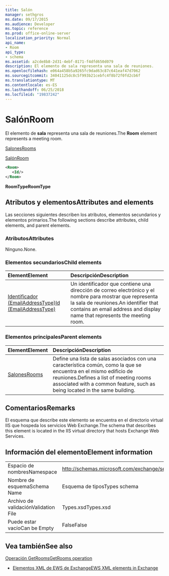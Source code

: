 ```yaml
---
title: Salón
manager: sethgros
ms.date: 09/17/2015
ms.audience: Developer
ms.topic: reference
ms.prod: office-online-server
localization_priority: Normal
api_name:
- Room
api_type:
- schema
ms.assetid: a2cde8b8-2d31-4ebf-8171-f4dfd650d079
description: El elemento de sala representa una sala de reuniones.
ms.openlocfilehash: e064a458b5a9265fc9dad63c87c641eaf47d7062
ms.sourcegitcommit: 34041125dc8c5f993b21cebfc4f8b72f0fd2cb6f
ms.translationtype: MT
ms.contentlocale: es-ES
ms.lasthandoff: 06/25/2018
ms.locfileid: "19837242"
---
```

# <a name="room"></a><span data-ttu-id="8d6fa-103">Salón</span><span class="sxs-lookup"><span data-stu-id="8d6fa-103">Room</span></span>

<span data-ttu-id="8d6fa-104">El elemento de **sala** representa una sala de reuniones.</span><span class="sxs-lookup"><span data-stu-id="8d6fa-104">The **Room** element represents a meeting room.</span></span> 
  
[<span data-ttu-id="8d6fa-105">Salones</span><span class="sxs-lookup"><span data-stu-id="8d6fa-105">Rooms</span></span>](rooms.md)
  
[<span data-ttu-id="8d6fa-106">Salón</span><span class="sxs-lookup"><span data-stu-id="8d6fa-106">Room</span></span>](room.md)
  
```XML
<Room>
   <Id/>
</Room>
```

 <span data-ttu-id="8d6fa-107">**RoomType**</span><span class="sxs-lookup"><span data-stu-id="8d6fa-107">**RoomType**</span></span>
## <a name="attributes-and-elements"></a><span data-ttu-id="8d6fa-108">Atributos y elementos</span><span class="sxs-lookup"><span data-stu-id="8d6fa-108">Attributes and elements</span></span>

<span data-ttu-id="8d6fa-109">Las secciones siguientes describen los atributos, elementos secundarios y elementos primarios.</span><span class="sxs-lookup"><span data-stu-id="8d6fa-109">The following sections describe attributes, child elements, and parent elements.</span></span>
  
### <a name="attributes"></a><span data-ttu-id="8d6fa-110">Atributos</span><span class="sxs-lookup"><span data-stu-id="8d6fa-110">Attributes</span></span>

<span data-ttu-id="8d6fa-111">Ninguno.</span><span class="sxs-lookup"><span data-stu-id="8d6fa-111">None.</span></span>
  
### <a name="child-elements"></a><span data-ttu-id="8d6fa-112">Elementos secundarios</span><span class="sxs-lookup"><span data-stu-id="8d6fa-112">Child elements</span></span>

|<span data-ttu-id="8d6fa-113">**Element**</span><span class="sxs-lookup"><span data-stu-id="8d6fa-113">**Element**</span></span>|<span data-ttu-id="8d6fa-114">**Descripción**</span><span class="sxs-lookup"><span data-stu-id="8d6fa-114">**Description**</span></span>|
|:-----|:-----|
|[<span data-ttu-id="8d6fa-115">Identificador (EmailAddressType)</span><span class="sxs-lookup"><span data-stu-id="8d6fa-115">Id (EmailAddressType)</span></span>](id-emailaddresstype.md) <br/> |<span data-ttu-id="8d6fa-116">Un identificador que contiene una dirección de correo electrónico y el nombre para mostrar que representa la sala de reuniones.</span><span class="sxs-lookup"><span data-stu-id="8d6fa-116">An identifier that contains an email address and display name that represents the meeting room.</span></span>  <br/> |
   
### <a name="parent-elements"></a><span data-ttu-id="8d6fa-117">Elementos principales</span><span class="sxs-lookup"><span data-stu-id="8d6fa-117">Parent elements</span></span>

|<span data-ttu-id="8d6fa-118">**Element**</span><span class="sxs-lookup"><span data-stu-id="8d6fa-118">**Element**</span></span>|<span data-ttu-id="8d6fa-119">**Descripción**</span><span class="sxs-lookup"><span data-stu-id="8d6fa-119">**Description**</span></span>|
|:-----|:-----|
|[<span data-ttu-id="8d6fa-120">Salones</span><span class="sxs-lookup"><span data-stu-id="8d6fa-120">Rooms</span></span>](rooms.md) <br/> |<span data-ttu-id="8d6fa-121">Define una lista de salas asociados con una característica común, como la que se encuentra en el mismo edificio de reuniones.</span><span class="sxs-lookup"><span data-stu-id="8d6fa-121">Defines a list of meeting rooms associated with a common feature, such as being located in the same building.</span></span>  <br/> |
   
## <a name="remarks"></a><span data-ttu-id="8d6fa-122">Comentarios</span><span class="sxs-lookup"><span data-stu-id="8d6fa-122">Remarks</span></span>

<span data-ttu-id="8d6fa-123">El esquema que describe este elemento se encuentra en el directorio virtual IIS que hospeda los servicios Web Exchange.</span><span class="sxs-lookup"><span data-stu-id="8d6fa-123">The schema that describes this element is located in the IIS virtual directory that hosts Exchange Web Services.</span></span>
  
## <a name="element-information"></a><span data-ttu-id="8d6fa-124">Información del elemento</span><span class="sxs-lookup"><span data-stu-id="8d6fa-124">Element information</span></span>

|||
|:-----|:-----|
|<span data-ttu-id="8d6fa-125">Espacio de nombres</span><span class="sxs-lookup"><span data-stu-id="8d6fa-125">Namespace</span></span>  <br/> |http://schemas.microsoft.com/exchange/services/2006/types  <br/> |
|<span data-ttu-id="8d6fa-126">Nombre de esquema</span><span class="sxs-lookup"><span data-stu-id="8d6fa-126">Schema Name</span></span>  <br/> |<span data-ttu-id="8d6fa-127">Esquema de tipos</span><span class="sxs-lookup"><span data-stu-id="8d6fa-127">Types schema</span></span>  <br/> |
|<span data-ttu-id="8d6fa-128">Archivo de validación</span><span class="sxs-lookup"><span data-stu-id="8d6fa-128">Validation File</span></span>  <br/> |<span data-ttu-id="8d6fa-129">Types.xsd</span><span class="sxs-lookup"><span data-stu-id="8d6fa-129">Types.xsd</span></span>  <br/> |
|<span data-ttu-id="8d6fa-130">Puede estar vacío</span><span class="sxs-lookup"><span data-stu-id="8d6fa-130">Can be Empty</span></span>  <br/> |<span data-ttu-id="8d6fa-131">False</span><span class="sxs-lookup"><span data-stu-id="8d6fa-131">False</span></span>  <br/> |
   
## <a name="see-also"></a><span data-ttu-id="8d6fa-132">Vea también</span><span class="sxs-lookup"><span data-stu-id="8d6fa-132">See also</span></span>



[<span data-ttu-id="8d6fa-133">Operación GetRooms</span><span class="sxs-lookup"><span data-stu-id="8d6fa-133">GetRooms operation</span></span>](getrooms-operation.md)


- [<span data-ttu-id="8d6fa-134">Elementos XML de EWS de Exchange</span><span class="sxs-lookup"><span data-stu-id="8d6fa-134">EWS XML elements in Exchange</span></span>](ews-xml-elements-in-exchange.md)

